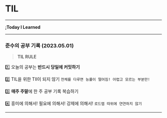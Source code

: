 # TIL

---

**;Today I Learned**

---

### 준수의 공부 기록 (2023.05.01)

> **TIL RULE**

1️⃣ 오늘의 공부는 **반드시 당일에 커밋하기**

2️⃣ TIL을 위한 TIl이 되지 않기 `전체를 다루면 능률이 떨어짐! 어렵고 모르는 부분만!`

3️⃣ **매주 주말**에 한 주 공부 기록 복습하기

4️⃣ 흥미에 의해서! 필요에 의해서! 강제에 의해서! `로드맵 따위에 연연하지 않기`

---
